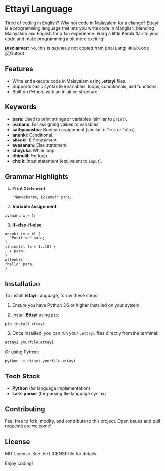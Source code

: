 # Ettayi Language

Tired of coding in English? Why not code in Malayalam for a change? Ettayi is a programming language that lets you write code in Manglish, blending Malayalam and English for a fun experience. Bring a little Kerala flair to your code and make programming a bit more exciting!

**Disclaimer:** No, this is *definitely* not copied from Bhai Lang! 😜
![Code](assets/1.jpeg)
![Output](assets/2.jpeg)

## Features

- Write and execute code in Malayalam using **.ettayi** files.
- Supports basic syntax like variables, loops, conditionals, and functions.
- Built on Python, with an intuitive structure.

## Keywords

- **para**: Used to print strings or variables (similar to `print`).
- **ivananu**: For assigning values to variables.
- **sathyavastha**: Boolean assignment (similar to `True` or `False`).
- **anenki**: Conditional.
- **allenki**: Elif statement.
- **avasanam**: Else statement.
- **cheyuka**: While loop.
- **ithinulil**: For loop.
- **choik**: Input statement (equivalent to `input`).

## Grammar Highlights

1. **Print Statement**:
   ```ettayi
   "Namaskaram, Lokame!" para;
   ```
2. **Variable Assignment**:
  ```ettayi
  ivananu x = 5;
  ```
3. **If-else-if-else**
  ```ettayi
  anenki (x > 0) {
    "Positive" para;
}
ithinulil (x = 1..10) {
    x para;
}
allenki{
  "hello" para;
}
````
  


## Installation

To install **Ettayi** Language, follow these steps:

1. Ensure you have Python 3.6 or higher installed on your system.

2. Install **Ettayi** using `pip`:

```bash
pip install ettayi
```

3. Once installed, you can run your `.ettayi` files directly from the terminal:

```bash
ettayi yourfile.ettayi
```

Or using Python:

```bash
python -m ettayi yourfile.ettayi
```

## Tech Stack

- **Python** (for language implementation)
- **Lark-parser** (for parsing the language syntax)

## Contributing

Feel free to fork, modify, and contribute to this project. Open issues and pull requests are welcome!

## License

MIT License. See the LICENSE file for details.


Enjoy coding!
